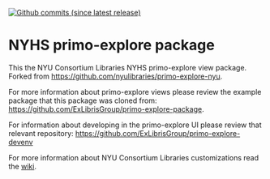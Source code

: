 [![Github commits (since latest release)](https://img.shields.io/github/commits-since/NYULibraries/primo-explore-nyhs/latest.svg)](https://github.com/NYULibraries/primo-explore-nyhs/releases/latest)
# NYHS primo-explore package

This the NYU Consortium Libraries NYHS primo-explore view package. Forked from https://github.com/nyulibraries/primo-explore-nyu.

For more information about primo-explore views please review the example package that this package was cloned from: https://github.com/ExLibrisGroup/primo-explore-package.

For information about developing in the primo-explore UI please review that relevant repository: https://github.com/ExLibrisGroup/primo-explore-devenv

For more information about NYU Consortium Libraries customizations read the [wiki](https://github.com/nyulibraries/primo-explore-nyu/wiki).
